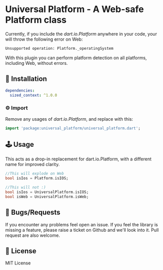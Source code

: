 # Universal Platform - A Web-safe Platform class

Currently, if you include the _dart.io.Platform_ anywhere in your code, your will throw the following error on Web:
```
Unsupported operation: Platform._operatingSystem
```

With this plugin you can perform platform detection on all platforms, including Web, without errors.

## 🔨 Installation
```yaml
dependencies:
  sized_context: ^1.0.0
```

### ⚙ Import

Remove any usages of _dart.io.Platform_, and replace with this:
```dart
import 'package:universal_platform/universal_platform.dart';
```

## 🕹️ Usage

This acts as a drop-in replacement for dart.io.Platform, with a different name for improved clarity. 

```dart
//This will explode on Web
bool isIos = Platform.isIOS;

//This will not :)
bool isIos = UniversalPlatform.isIOS;
bool isWeb = UniversalPlatform.isWeb;
```


## 🐞 Bugs/Requests

If you encounter any problems feel open an issue. If you feel the library is missing a feature, please raise a ticket on Github and we'll look into it. Pull request are also welcome.

## 📃 License

MIT License
